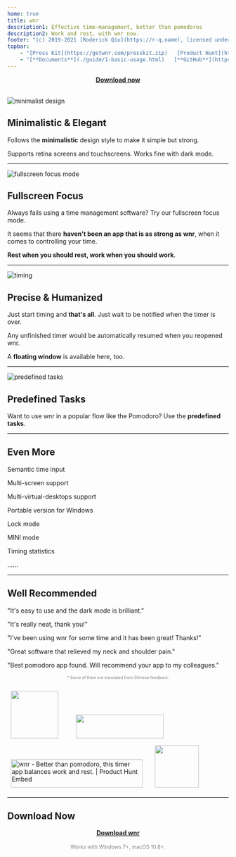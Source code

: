 ```yaml
---
home: true
title: wnr
description1: Effective time-management, better than pomodoros
description2: Work and rest, with wnr now.
footer: "(c) 2019-2021 [Roderick Qiu](https://r-q.name), licensed under **CC-BY-4.0** License | [Email](mailto:scrisqiu@hotmail.com)"
topbar: 
    - "[Press Kit](https://getwnr.com/presskit.zip)   [Product Hunt](https://www.producthunt.com/posts/wnr?utm_source=badge-featured&utm_medium=badge&utm_souce=badge-wnr)   [Why, wnr](./why-wnr/yes-wnr.html)"
    - "[**Documents**](./guide/1-basic-usage.html)   [**GitHub**](https://github.com/RoderickQiu/wnr)   [**中文**](/zh/)"
---
```


<center><a href="./download/links.html" class="btn btn--default"><b>Download now</b></a><br /><br /></center>

![minimalist design](https://i.loli.net/2020/11/13/dHGyUnBxZSVAmcp.png)

## Minimalistic & Elegant

Follows the **minimalistic** design style to make it simple but strong.

Supports retina screens and touchscreens. Works fine with dark mode.

------

![fullscreen focus mode](https://i.loli.net/2020/07/05/8d6rliwGTY4qZKS.png)

## Fullscreen Focus

Always fails using a time management software? Try our fullscreen focus mode.

It seems that there **haven't been an app that is as strong as wnr**, when it comes to controlling your time.

**Rest when you should rest, work when you should work**.

------

![timing](https://i.loli.net/2020/11/13/DJjTv3m2BoR6w9G.png)

## Precise & Humanized

Just start timing and **that's all**. Just wait to be notified when the timer is over.

Any unfinished timer would be automatically resumed when you reopened wnr.

A **floating window** is available here, too.

------

![predefined tasks](https://i.loli.net/2020/11/13/uCw4MjGe6lSpQRs.png)

## Predefined Tasks

Want to use wnr in a popular flow like the Pomodoro? Use the **predefined tasks**.

------

## Even More

Semantic time input

Multi-screen support

Multi-virtual-desktops support

Portable version for Windows

Lock mode

MINI mode

Timing statistics

......

------

## Well Recommended

"It's easy to use and the dark mode is brilliant."

"It's really neat, thank you!"

"I've been using wnr for some time and it has been great! Thanks!"

"Great software that relieved my neck and shoulder pain."

"Best pomodoro app found. Will recommend your app to my colleagues."

<center><span style="font-size:9px;color:grey;">* Some of them are translated from Chinese feedback.</span></center>

<br />
<a href="https://sspai.com/post/60132" target="_blank"><img class="with-link" src="https://i.loli.net/2020/08/20/DeVXENtxAcK8Cg4.jpg" style="width: 108px !important; height: 108px !important; padding: 8px;" /></a>&nbsp;&nbsp;&nbsp;&nbsp;&nbsp;
<a href="https://www.appinn.com/wnr-work-and-rest/" target="_blank"><img class="with-link" src="https://i.loli.net/2020/08/20/2Vfn7oe3PCMGibI.png" style="width: 200px !important; height: 54px !important; padding: 8px;" /></a>&nbsp;&nbsp;
<a href="https://www.producthunt.com/posts/wnr?utm_source=badge-top-post-badge&utm_medium=badge&utm_souce=badge-wnr" target="_blank"><img class="with-link" src="https://api.producthunt.com/widgets/embed-image/v1/top-post-badge.svg?post_id=233088&theme=light&period=daily" alt="wnr - Better than pomodoro, this timer app balances work and rest. | Product Hunt Embed" style="width: 300px !important; height: 64px !important; padding: 8px;" /></a>&nbsp;&nbsp;
<a href="https://www.softpedia.com/get/Desktop-Enhancements/Clocks-Time-Management/wnr.shtml" target="_blank"><img class="with-link" src="https://i.loli.net/2020/08/20/jFtqrLv9ol5VkAR.png" style="width: 100px !important; height: 96px !important; padding: 8px;" /></a>&nbsp;&nbsp;

------

## Download Now

<center><a href="./download/links.html" class="btn btn--default"><b>Download wnr</b></a></center>

<br />

<center><span style="font-size: smaller; color: gray;">Works with Windows 7+, macOS 10.8+. </span></center>
